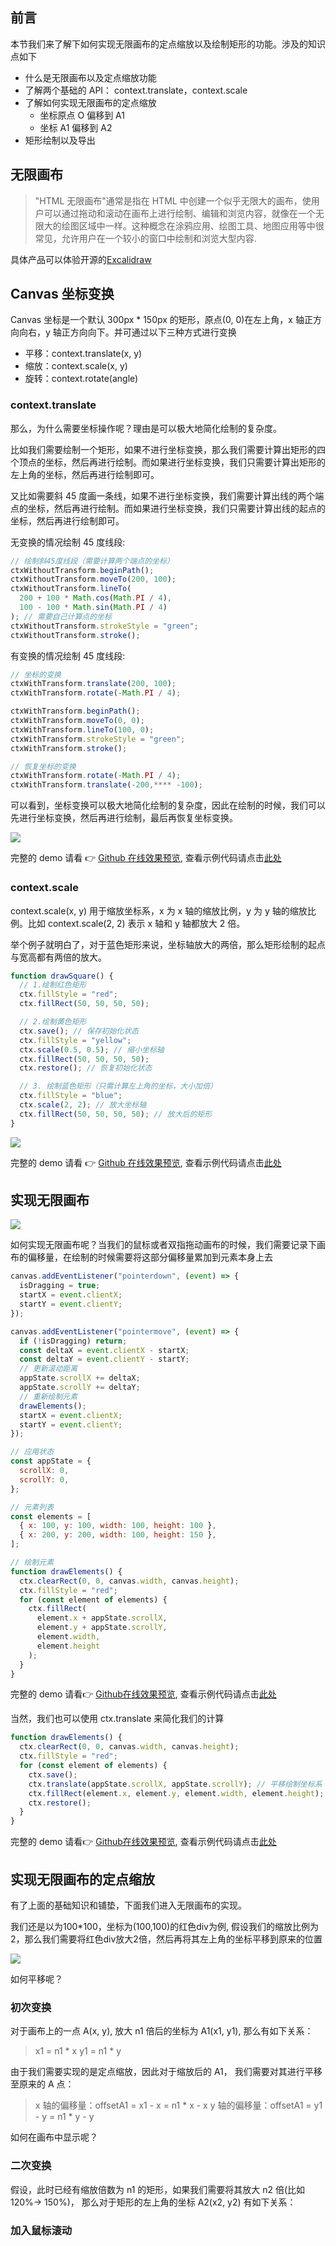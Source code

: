 ## 前言

本节我们来了解下如何实现无限画布的定点缩放以及绘制矩形的功能。涉及的知识点如下

- 什么是无限画布以及定点缩放功能
- 了解两个基础的 API： context.translate，context.scale
- 了解如何实现无限画布的定点缩放
  - 坐标原点 O 偏移到 A1
  - 坐标 A1 偏移到 A2
- 矩形绘制以及导出

## 无限画布

> "HTML 无限画布"通常是指在 HTML 中创建一个似乎无限大的画布，使用户可以通过拖动和滚动在画布上进行绘制、编辑和浏览内容，就像在一个无限大的绘图区域中一样。这种概念在涂鸦应用、绘图工具、地图应用等中很常见，允许用户在一个较小的窗口中绘制和浏览大型内容.

具体产品可以体验开源的[Excalidraw](https://excalidraw.com/)

## Canvas 坐标变换

Canvas 坐标是一个默认 300px \* 150px 的矩形，原点(0, 0)在左上角，x 轴正方向向右，y 轴正方向向下。并可通过以下三种方式进行变换

- 平移：context.translate(x, y)
- 缩放：context.scale(x, y)
- 旋转：context.rotate(angle)

### context.translate

那么，为什么需要坐标操作呢？理由是可以极大地简化绘制的复杂度。

比如我们需要绘制一个矩形，如果不进行坐标变换，那么我们需要计算出矩形的四个顶点的坐标，然后再进行绘制。而如果进行坐标变换，我们只需要计算出矩形的左上角的坐标，然后再进行绘制即可。

又比如需要斜 45 度画一条线，如果不进行坐标变换，我们需要计算出线的两个端点的坐标，然后再进行绘制。而如果进行坐标变换，我们只需要计算出线的起点的坐标，然后再进行绘制即可。

无变换的情况绘制 45 度线段:

```js
// 绘制斜45度线段（需要计算两个端点的坐标）
ctxWithoutTransform.beginPath();
ctxWithoutTransform.moveTo(200, 100);
ctxWithoutTransform.lineTo(
  200 + 100 * Math.cos(Math.PI / 4),
  100 - 100 * Math.sin(Math.PI / 4)
); // 需要自己计算点的坐标
ctxWithoutTransform.strokeStyle = "green";
ctxWithoutTransform.stroke();
```

有变换的情况绘制 45 度线段:

```js
// 坐标的变换
ctxWithTransform.translate(200, 100);
ctxWithTransform.rotate(-Math.PI / 4);

ctxWithTransform.beginPath();
ctxWithTransform.moveTo(0, 0);
ctxWithTransform.lineTo(100, 0);
ctxWithTransform.strokeStyle = "green";
ctxWithTransform.stroke();

// 恢复坐标的变换
ctxWithTransform.rotate(-Math.PI / 4);
ctxWithTransform.translate(-200,**** -100);
```

可以看到，坐标变换可以极大地简化绘制的复杂度，因此在绘制的时候，我们可以先进行坐标变换，然后再进行绘制，最后再恢复坐标变换。

![](https://cdn.jsdelivr.net/gh/chenxiaoyao6228/cloudimg@main/2023/canvas-translate.png)

完整的 demo 请看 👉 [Github 在线效果预览](https://chenxiaoyao6228.github.io/html-preview/?https://github.com/chenxiaoyao6228/fe-notes/blob/main/Canvas/_demo/canvas-translate/index.html), 查看示例代码请点击[此处](./_demo/canvas-translate/index.html)

### context.scale

context.scale(x, y) 用于缩放坐标系，x 为 x 轴的缩放比例，y 为 y 轴的缩放比例。比如 context.scale(2, 2) 表示 x 轴和 y 轴都放大 2 倍。

举个例子就明白了，对于蓝色矩形来说，坐标轴放大的两倍，那么矩形绘制的起点与宽高都有两倍的放大。

```js
function drawSquare() {
  // 1.绘制红色矩形
  ctx.fillStyle = "red";
  ctx.fillRect(50, 50, 50, 50);

  // 2.绘制黄色矩形
  ctx.save(); // 保存初始化状态
  ctx.fillStyle = "yellow";
  ctx.scale(0.5, 0.5); // 缩小坐标轴
  ctx.fillRect(50, 50, 50, 50);
  ctx.restore(); // 恢复初始化状态

  // 3. 绘制蓝色矩形（只需计算左上角的坐标，大小加倍）
  ctx.fillStyle = "blue";
  ctx.scale(2, 2); // 放大坐标轴
  ctx.fillRect(50, 50, 50, 50); // 放大后的矩形
}
```

![](https://cdn.jsdelivr.net/gh/chenxiaoyao6228/cloudimg@main/2023/canvas-scale.png)

完整的 demo 请看 👉 [Github 在线效果预览](./_demo/canvas-scale/index.html), 查看示例代码请点击[此处](./_demo/canvas-scale/index.html)

## 实现无限画布

![](https://cdn.jsdelivr.net/gh/chenxiaoyao6228/cloudimg@main/2023/canvas-pan.gif)

如何实现无限画布呢？当我们的鼠标或者双指拖动画布的时候，我们需要记录下画布的偏移量，在绘制的时候需要将这部分偏移量累加到元素本身上去

```js
canvas.addEventListener("pointerdown", (event) => {
  isDragging = true;
  startX = event.clientX;
  startY = event.clientY;
});

canvas.addEventListener("pointermove", (event) => {
  if (!isDragging) return;
  const deltaX = event.clientX - startX;
  const deltaY = event.clientY - startY;
  // 更新滚动距离
  appState.scrollX += deltaX;
  appState.scrollY += deltaY;
  // 重新绘制元素
  drawElements();
  startX = event.clientX;
  startY = event.clientY;
});
```

```js
// 应用状态
const appState = {
  scrollX: 0,
  scrollY: 0,
};

// 元素列表
const elements = [
  { x: 100, y: 100, width: 100, height: 100 },
  { x: 200, y: 200, width: 100, height: 150 },
];

// 绘制元素
function drawElements() {
  ctx.clearRect(0, 0, canvas.width, canvas.height);
  ctx.fillStyle = "red";
  for (const element of elements) {
    ctx.fillRect(
      element.x + appState.scrollX,
      element.y + appState.scrollY,
      element.width,
      element.height
    );
  }
}
```

完整的 demo 请看👉 [Github在线效果预览](https://chenxiaoyao6228.github.io/html-preview/?https://github.com/chenxiaoyao6228/fe-notes/blob/main/Canvas/_demo/infinite-canvas/pan.html), 查看示例代码请点击[此处](./_demo/infinite-canvas/pan.html)



当然，我们也可以使用 ctx.translate 来简化我们的计算

```js
function drawElements() {
  ctx.clearRect(0, 0, canvas.width, canvas.height);
  ctx.fillStyle = "red";
  for (const element of elements) {
    ctx.save();
    ctx.translate(appState.scrollX, appState.scrollY); // 平移绘制坐标系
    ctx.fillRect(element.x, element.y, element.width, element.height); // 绘制元素, 不需要计算偏移量
    ctx.restore(); 
  }
}
```
完整的 demo 请看👉 [Github在线效果预览](https://chenxiaoyao6228.github.io/html-preview/?https://github.com/chenxiaoyao6228/fe-notes/blob/main/Canvas/_demo/infinite-canvas/pan-with-translate.html), 查看示例代码请点击[此处](./_demo/infinite-canvas/pan-with-translate.html)

## 实现无限画布的定点缩放

有了上面的基础知识和铺垫，下面我们进入无限画布的实现。

我们还是以为100*100，坐标为(100,100)的红色div为例, 假设我们的缩放比例为2，那么我们需要将红色div放大2倍，然后再将其左上角的坐标平移到原来的位置

![](https://cdn.jsdelivr.net/gh/chenxiaoyao6228/cloudimg@main/2023/canvas-zoom.gif)


如何平移呢？

### 初次变换

对于画布上的一点 A(x, y), 放大 n1 倍后的坐标为 A1(x1, y1), 那么有如下关系：

> x1 = n1 \* x
> y1 = n1 \* y

由于我们需要实现的是定点缩放，因此对于缩放后的 A1， 我们需要对其进行平移至原来的 A 点：

> x 轴的偏移量：offsetA1 = x1 - x = n1 \* x - x
> y 轴的偏移量：offsetA1 = y1 - y = n1 \* y - y

如何在画布中显示呢？

### 二次变换


假设，此时已经有缩放倍数为 n1 的矩形，如果我们需要将其放大 n2 倍(比如120%-> 150%)， 那么对于矩形的左上角的坐标 A2(x2, y2) 有如下关系：


### 加入鼠标滚动